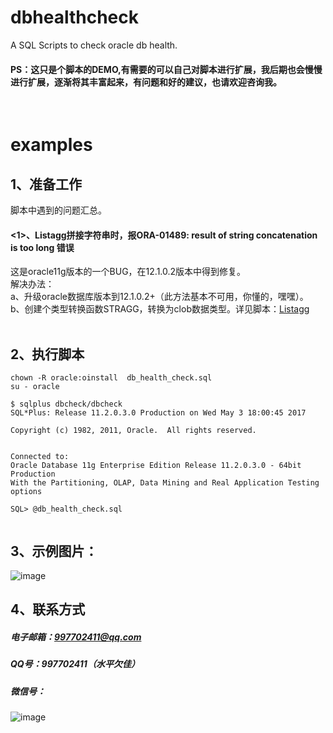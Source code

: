 # dbhealthcheck
  A SQL Scripts to check oracle db health.
  
  
#### PS：这只是个脚本的DEMO,有需要的可以自己对脚本进行扩展，我后期也会慢慢进行扩展，逐渐将其丰富起来，有问题和好的建议，也请欢迎咨询我。
  
# examples
## 1、准备工作
脚本中遇到的问题汇总。
#### <1>、Listagg拼接字符串时，报ORA-01489: result of string concatenation is too long 错误
这是oracle11g版本的一个BUG，在12.1.0.2版本中得到修复。<br>
解决办法：<br>
  a、升级oracle数据库版本到12.1.0.2+（此方法基本不可用，你懂的，嘿嘿）。<br>
  b、创建个类型转换函数STRAGG，转换为clob数据类型。详见脚本：[Listagg](https://github.com/DragonWujj/dbhealthcheck/blob/master/Problems/listagg/ORA-01489%20result%20of%20string%20concatenation%20is%20too%20long%20%20(listagg).sql) <br>
     


## 2、执行脚本
```
chown -R oracle:oinstall  db_health_check.sql
su - oracle 

$ sqlplus dbcheck/dbcheck
SQL*Plus: Release 11.2.0.3.0 Production on Wed May 3 18:00:45 2017

Copyright (c) 1982, 2011, Oracle.  All rights reserved.


Connected to:
Oracle Database 11g Enterprise Edition Release 11.2.0.3.0 - 64bit Production
With the Partitioning, OLAP, Data Mining and Real Application Testing options

SQL> @db_health_check.sql


```


## 3、示例图片：
![image](https://github.com/DragonWujj/dbhealthcheck/blob/master/examples.png)


## 4、联系方式
##### 电子邮箱：997702411@qq.com
##### QQ号：997702411（水平欠佳）
##### 微信号：
![image](https://github.com/DragonWujj/dbhealthcheck/blob/master/weixin.jpg)

